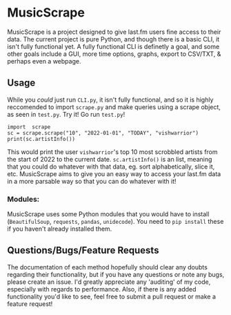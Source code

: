 # MusicScrape

MusicScrape is a project designed to give last.fm users fine access to their data. The current project is pure Python, and though there is a basic CLI, it isn't fully functional yet. A fully functional CLI is definetly a goal, and some other goals include a GUI, more time options, graphs, export to CSV/TXT, & perhaps even a webpage.

## Usage

While you *could* just run `CLI.py`, it isn't fully functional, and so it is highly reccomended to import `scrape.py` and make queries using a scrape object, as seen in `test.py`. Try it! Go run `test.py`!

```
import  scrape
sc = scrape.scrape("10", "2022-01-01", "TODAY", "vishwarrior")
print(sc.artistInfo())
```

This would print the user `vishwarrior`'s top 10 most scrobbled artists from the start of 2022 to the current date. `sc.artistInfo()` is an list, meaning that you could do whatever with that data, eg. sort alphabetically, slice it, etc. MusicScrape aims to give you an easy way to access your last.fm data in a more parsable way so that you can do whatever with it!

### Modules:
MusicScrape uses some Python modules that you would have to install (`BeautifulSoup`, `requests`, `pandas`, `unidecode`). You need to `pip install` these if you haven't already installed them.

## Questions/Bugs/Feature Requests

The documentation of each method hopefully should clear any doubts regarding their functionality, but if you have any questions or note any bugs, please create an issue. I'd greatly appreciate any 'auditing' of my code, especially with regards to performance. Also, if there is any added functionality you'd like to see, feel free to submit a pull request or make a feature request!
